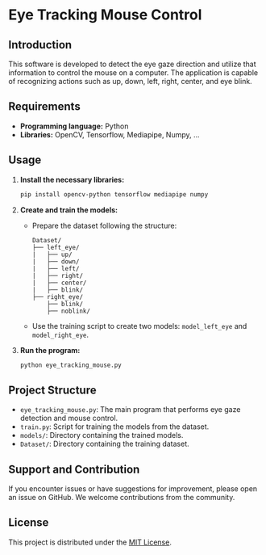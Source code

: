 # Eye Tracking Mouse Control

## Introduction
This software is developed to detect the eye gaze direction and utilize that information to control the mouse on a computer. The application is capable of recognizing actions such as up, down, left, right, center, and eye blink.

## Requirements
- **Programming language:** Python
- **Libraries:** OpenCV, Tensorflow, Mediapipe, Numpy, ...

## Usage
1. **Install the necessary libraries:**
    ```bash
    pip install opencv-python tensorflow mediapipe numpy
    ```

2. **Create and train the models:**
    - Prepare the dataset following the structure:
        ```
        Dataset/
        ├── left_eye/
        |   ├── up/
        |   ├── down/
        |   ├── left/
        |   ├── right/
        |   ├── center/
        |   ├── blink/
        ├── right_eye/
            ├── blink/
            ├── noblink/
        ```
    - Use the training script to create two models: `model_left_eye` and `model_right_eye`.

3. **Run the program:**
    ```bash
    python eye_tracking_mouse.py
    ```

## Project Structure
- `eye_tracking_mouse.py`: The main program that performs eye gaze detection and mouse control.
- `train.py`: Script for training the models from the dataset.
- `models/`: Directory containing the trained models.
- `Dataset/`: Directory containing the training dataset.

## Support and Contribution
If you encounter issues or have suggestions for improvement, please open an issue on GitHub. We welcome contributions from the community.

## License
This project is distributed under the [MIT License](LICENSE).
